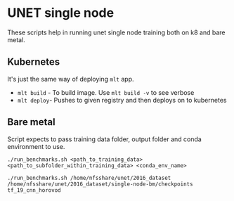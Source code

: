 # UNET single node

These scripts help in running unet single node training both on k8 and bare metal.

## Kubernetes
It's just the same way of deploying `mlt` app.
* `mlt build` - To build image. Use `mlt build -v` to see verbose
* `mlt deploy`- Pushes to given registry and then deploys on to kubernetes

## Bare metal

Script expects to pass training data folder, output folder and conda environment to use.

`./run_benchmarks.sh <path_to_training_data> <path_to_subfolder_within_training_data> <conda_env_name>`

```
./run_benchmarks.sh /home/nfsshare/unet/2016_dataset /home/nfsshare/unet/2016_dataset/single-node-bm/checkpoints tf_19_cnn_horovod

```

